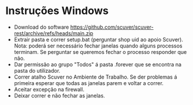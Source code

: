 # Instruções Windows

- Download do software https://github.com/scuver/scuver-rest/archive/refs/heads/main.zip
- Extrair pasta e correr setup.bat (perguntar shop uid ao apoio Scuver). Nota: poderá ser necessário fechar janelas quando alguns processos terminam. Se perguntar se queremos fechar o processo responder que não.
- Dar permissão ao grupo "Todos" á pasta .forever que se encontra na pasta do utilizador.
- Correr atalho Scuver no Ambiente de Trabalho. Se der problemas á primeira esperar que todas as janelas parem e voltar a correr.
- Aceitar excepção na firewall.
- Deixar correr e não fechar as janelas.
